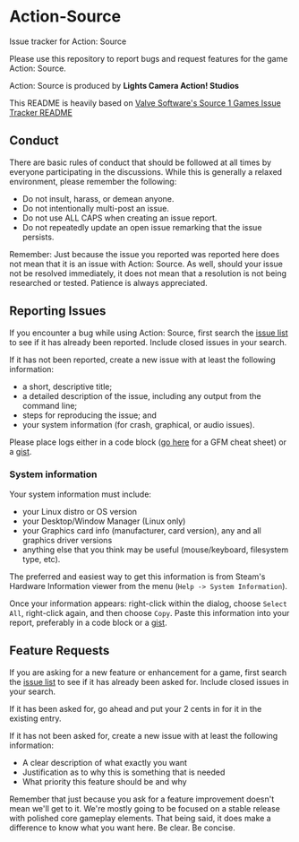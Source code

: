 Action-Source
=============

Issue tracker for Action: Source

Please use this repository to report bugs and request features for the game Action: Source.

Action: Source is produced by **Lights Camera Action! Studios**

This README is heavily based on [Valve Software's Source 1 Games Issue Tracker README](https://github.com/ValveSoftware/Source-1-Games)

Conduct
-------

There are basic rules of conduct that should be followed at all times by everyone participating in the discussions. While this is generally a relaxed environment, please remember the following:

- Do not insult, harass, or demean anyone.
- Do not intentionally multi-post an issue.
- Do not use ALL CAPS when creating an issue report.
- Do not repeatedly update an open issue remarking that the issue persists.

Remember: Just because the issue you reported was reported here does not mean that it is an issue with Action: Source. As well, should your issue not be resolved immediately, it does not mean that a resolution is not being researched or tested. Patience is always appreciated.

Reporting Issues
----------------

If you encounter a bug while using Action: Source, first search the [issue list](https://github.com/shmopaloppa/Action-Source/issues) to see if it has already been reported. Include closed issues in your search.

If it has not been reported, create a new issue with at least the following information:

- a short, descriptive title;
- a detailed description of the issue, including any output from the command line;
- steps for reproducing the issue; and
- your system information (for crash, graphical, or audio issues).

Please place logs either in a code block ([go here](https://guides.github.com/features/mastering-markdown/) for a GFM cheat sheet) or a [gist](https://gist.github.com).

### System information

Your system information must include:
- your Linux distro or OS version
- your Desktop/Window Manager (Linux only)
- your Graphics card info (manufacturer, card version), any and all graphics driver versions
- anything else that you think may be useful (mouse/keyboard, filesystem type, etc).

The preferred and easiest way to get this information is from Steam's Hardware Information viewer from the menu (`Help -> System Information`).

Once your information appears: right-click within the dialog, choose `Select All`, right-click again, and then choose `Copy`.
Paste this information into your report, preferably in a code block or a [gist](https://gist.github.com).

Feature Requests
-------------------

If you are asking for a new feature or enhancement for a game, first search the [issue list](https://github.com/shmopaloppa/Action-Source/issues) to see if it has already been asked for. Include closed issues in your search.

If it has been asked for, go ahead and put your 2 cents in for it in the existing entry.

If it has not been asked for, create a new issue with at least the following information:

 - A clear description of what exactly you want
 - Justification as to why this is something that is needed
 - What priority this feature should be and why

Remember that just because you ask for a feature improvement doesn't mean we'll get to it.  We're mostly going to be focused on a stable release with polished core gameplay elements.  That being said, it does make a difference to know what you want here.  Be clear.  Be concise.
